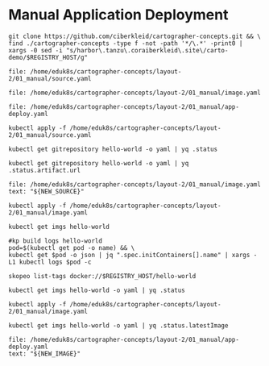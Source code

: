 # Manual Application Deployment

```execute-1
git clone https://github.com/ciberkleid/cartographer-concepts.git && \
find ./cartographer-concepts -type f -not -path '*/\.*' -print0 | xargs -0 sed -i "s/harbor\.tanzu\.coraiberkleid\.site\/carto-demo/$REGISTRY_HOST/g"
```

```editor:open-file
file: /home/eduk8s/cartographer-concepts/layout-2/01_manual/source.yaml
```

```editor:open-file
file: /home/eduk8s/cartographer-concepts/layout-2/01_manual/image.yaml
```

```editor:open-file
file: /home/eduk8s/cartographer-concepts/layout-2/01_manual/app-deploy.yaml
```

```execute-1
kubectl apply -f /home/eduk8s/cartographer-concepts/layout-2/01_manual/source.yaml
```

```execute-1
kubectl get gitrepository hello-world -o yaml | yq .status
```

```execute-1
kubectl get gitrepository hello-world -o yaml | yq .status.artifact.url
```

```editor:select-matching-text
file: /home/eduk8s/cartographer-concepts/layout-2/01_manual/image.yaml
text: "${NEW_SOURCE}"
```

```execute-1
kubectl apply -f /home/eduk8s/cartographer-concepts/layout-2/01_manual/image.yaml
```

```execute-1
kubectl get imgs hello-world
```

```execute-1
#kp build logs hello-world
pod=$(kubectl get pod -o name) && \
kubectl get $pod -o json | jq ".spec.initContainers[].name" | xargs -L1 kubectl logs $pod -c
```

```execute-1
skopeo list-tags docker://$REGISTRY_HOST/hello-world
```

```execute-1
kubectl get imgs hello-world -o yaml | yq .status
```

```execute-1
kubectl apply -f /home/eduk8s/cartographer-concepts/layout-2/01_manual/image.yaml
```

```execute-1
kubectl get imgs hello-world -o yaml | yq .status.latestImage
```

```editor:select-matching-text
file: /home/eduk8s/cartographer-concepts/layout-2/01_manual/app-deploy.yaml
text: "${NEW_IMAGE}"
```
